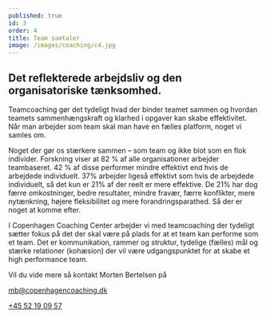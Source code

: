 ```yaml
---
published: true
id: 3
order: 4
title: Team samtaler
image: /images/coaching/c4.jpg
---
```


## Det reflekterede arbejdsliv og den organisatoriske tænksomhed.

Teamcoaching gør det tydeligt hvad der binder teamet sammen og hvordan teamets sammenhængskraft og klarhed i opgaver kan skabe effektivitet. Når man arbejder som team skal man have en fælles platform, noget vi samles om.

Noget der gør os stærkere sammen – som team og ikke blot som en flok individer. Forskning viser at 82 % af alle organisationer arbejder teambaseret. 42 % af disse performer mindre effektivt end hvis de arbejdede individuelt. 37% arbejder ligeså effektivt som hvis de arbejdede individuelt, så det kun er 21% af der reelt er mere effektive. De 21% har dog færre omkostninger, bedre resultater, mindre fravær, færre konflikter, mere nytænkning, højere fleksibilitet og mere forandringsparathed. Så der er noget at komme efter.

I Copenhagen Coaching Center arbejder vi med teamcoaching der tydeligt sætter fokus på det der skal være på plads for at et team kan performe som et team. Det er kommunikation, rammer og struktur, tydelige (fælles) mål og stærke relationer (kohæsion) der vil være udgangspunktet for at skabe et high performance team.  

 

Vil du vide mere så kontakt Morten Bertelsen på

[mb@copenhagencoaching.dk](mailto:mb@copenhagencoaching.dk)

[+45 52 19 09 57](tel:+4552190957)